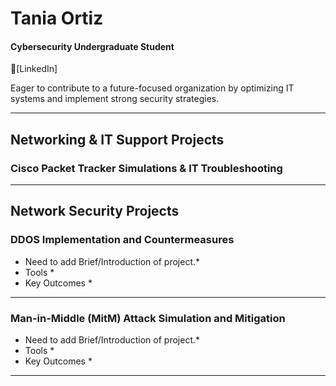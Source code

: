 # Tania Ortiz
#### Cybersecurity Undergraduate Student 
🔗[LinkedIn]

Eager to contribute to a future-focused organization by optimizing IT systems and implement strong security strategies.

______________________________________________________________________________________________
## Networking & IT Support Projects 
### Cisco Packet Tracker Simulations & IT Troubleshooting

______________________________________________________________________________________________

## Network Security Projects

### DDOS Implementation and Countermeasures

* Need to add Brief/Introduction of project.*
* Tools *
* Key Outcomes *
_______________________________________________________________________________________________
### Man-in-Middle (MitM) Attack Simulation and Mitigation

* Need to add Brief/Introduction of project.*
* Tools *
* Key Outcomes *
_______________________________________________________________________________________________
